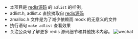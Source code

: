 * 本项目是 [redis源码](https://github.com/redis/redis/tree/7.2/src) 的 `adlist` 的样例。 
* adlist.h, adlist.c 直接摘取自 [redis源码](https://github.com/redis/redis/tree/7.2/src) 
* zmalloc.h 文件是为了减少依赖而 mock 的无意义的文件
* 执行语句 `make adlist` 查看效果
* 关注公众号了解更多 redis 源码细节和其他技术内容。
![wechat](./WeChat.png)
